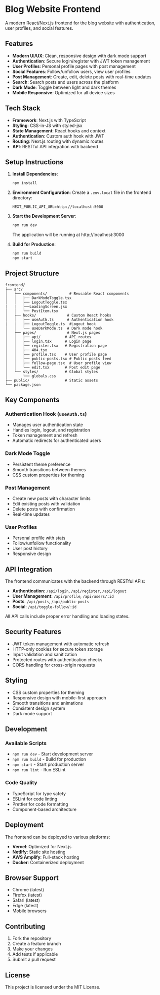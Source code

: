 # Blog Website Frontend

A modern React/Next.js frontend for the blog website with authentication, user profiles, and social features.

## Features

- **Modern UI/UX**: Clean, responsive design with dark mode support
- **Authentication**: Secure login/register with JWT token management
- **User Profiles**: Personal profile pages with post management
- **Social Features**: Follow/unfollow users, view user profiles
- **Post Management**: Create, edit, delete posts with real-time updates
- **Search**: Search posts and users across the platform
- **Dark Mode**: Toggle between light and dark themes
- **Mobile Responsive**: Optimized for all device sizes

## Tech Stack

- **Framework**: Next.js with TypeScript
- **Styling**: CSS-in-JS with styled-jsx
- **State Management**: React hooks and context
- **Authentication**: Custom auth hook with JWT
- **Routing**: Next.js routing with dynamic routes
- **API**: RESTful API integration with backend

## Setup Instructions

1. **Install Dependencies**:
   ```bash
   npm install
   ```

2. **Environment Configuration**:
   Create a `.env.local` file in the frontend directory:
   ```
   NEXT_PUBLIC_API_URL=http://localhost:5000
   ```

3. **Start the Development Server**:
   ```bash
   npm run dev
   ```
   The application will be running at http://localhost:3000

4. **Build for Production**:
   ```bash
   npm run build
   npm start
   ```

## Project Structure

```
frontend/
├── src/
│   ├── components/          # Reusable React components
│   │   ├── DarkModeToggle.tsx
│   │   ├── LogoutToggle.tsx
|   |   ├──LoadingScreen.jsx
│   │   └── PostItem.tsx
│   ├── hooks/              # Custom React hooks
│   │   ├── useAuth.ts      # Authentication hook
|   |   ├── LogoutToggle.ts  #Logout hook
│   │   └── useDarkMode.ts  # Dark mode hook
│   ├── pages/              # Next.js pages
│   │   ├── api/           # API routes
│   │   ├── login.tsx      # Login page
│   │   ├── register.tsx   # Registration page
│   │   ├── 404.tsx
│   │   ├── profile.tsx    # User profile page
│   │   ├── public-posts.tsx # Public posts feed
│   │   ├── follow-page.tsx  # User profile view
│   │   └── edit.tsx       # Post edit page
│   └── styles/            # Global styles
│       └── globals.css
├── public/                # Static assets
└── package.json
```

## Key Components

### Authentication Hook (`useAuth.ts`)
- Manages user authentication state
- Handles login, logout, and registration
- Token management and refresh
- Automatic redirects for authenticated users

### Dark Mode Toggle
- Persistent theme preference
- Smooth transitions between themes
- CSS custom properties for theming

### Post Management
- Create new posts with character limits
- Edit existing posts with validation
- Delete posts with confirmation
- Real-time updates

### User Profiles
- Personal profile with stats
- Follow/unfollow functionality
- User post history
- Responsive design

## API Integration

The frontend communicates with the backend through RESTful APIs:

- **Authentication**: `/api/login`, `/api/register`, `/api/logout`
- **User Management**: `/api/profile`, `/api/users/:id`
- **Posts**: `/api/posts`, `/api/public-posts`
- **Social**: `/api/toggle-follow/:id`

All API calls include proper error handling and loading states.

## Security Features

- JWT token management with automatic refresh
- HTTP-only cookies for secure token storage
- Input validation and sanitization
- Protected routes with authentication checks
- CORS handling for cross-origin requests

## Styling

- CSS custom properties for theming
- Responsive design with mobile-first approach
- Smooth transitions and animations
- Consistent design system
- Dark mode support

## Development

### Available Scripts

- `npm run dev` - Start development server
- `npm run build` - Build for production
- `npm start` - Start production server
- `npm run lint` - Run ESLint

### Code Quality

- TypeScript for type safety
- ESLint for code linting
- Prettier for code formatting
- Component-based architecture

## Deployment

The frontend can be deployed to various platforms:

- **Vercel**: Optimized for Next.js
- **Netlify**: Static site hosting
- **AWS Amplify**: Full-stack hosting
- **Docker**: Containerized deployment

## Browser Support

- Chrome (latest)
- Firefox (latest)
- Safari (latest)
- Edge (latest)
- Mobile browsers

## Contributing

1. Fork the repository
2. Create a feature branch
3. Make your changes
4. Add tests if applicable
5. Submit a pull request

## License

This project is licensed under the MIT License.
